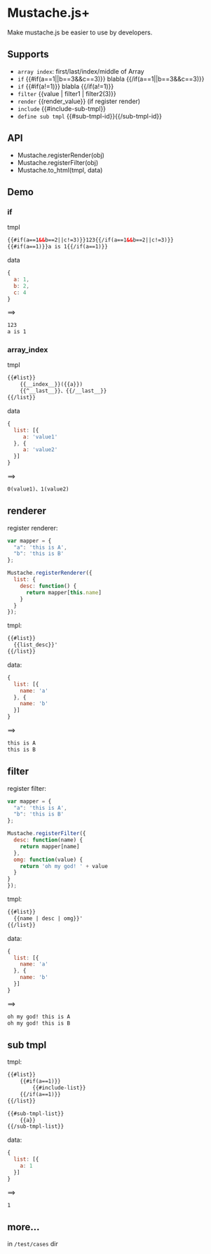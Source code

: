 # Mustache.js+

Make mustache.js be easier to use by developers.

## Supports

- `array index`: first/last/index/middle of Array
- `if` {{#if(a==1||b==3&&c==3)}} blabla {{/if(a==1||b==3&&c==3)}}
- `if` {{#if(a!=1)}} blabla {{/if(a!=1)}}
- `filter` {{value | filter1 | filter2(3)}} 
- `render` {{render_value}} (if register render)
- `include` {{#include-sub-tmpl}}
- `define sub tmpl` {{#sub-tmpl-id}}{{/sub-tmpl-id}}

## API

- Mustache.registerRender(obj)
- Mustache.registerFilter(obj)
- Mustache.to_html(tmpl, data)

## Demo

### if

tmpl

```html
{{#if(a==1&&b==2||c!=3)}}123{{/if(a==1&&b==2||c!=3)}}
{{#if(a==1)}}a is 1{{/if(a==1)}}
```

data

```javascript
{
  a: 1,
  b: 2,
  c: 4
}
```
==>

```html
123
a is 1
```

### array_index

tmpl

```html
{{#list}}
	{{__index__}}({{a}})
	{{^__last__}}、{{/__last__}}
{{/list}}
```

data

```javascript
{
  list: [{
     a: 'value1'
  }, {
     a: 'value2'
  }]
}
```

==>

```html
0(value1)、1(value2)
```

## renderer

register renderer:

```javascript
var mapper = {
  "a": 'this is A',
  "b": 'this is B'
};

Mustache.registerRenderer({
  list: {
    desc: function() {
      return mapper[this.name]
    }
  }
});
```

tmpl:

```html
{{#list}}
  {{list_desc}}'
{{/list}}
```

data:

```javascript
{
  list: [{
    name: 'a'
  }, {
    name: 'b'
  }]
}

```

==>

```html
this is A
this is B
```

## filter


register filter:

```javascript
var mapper = {
  "a": 'this is A',
  "b": 'this is B'
};

Mustache.registerFilter({
  desc: function(name) {
    return mapper[name]
  },
  omg: function(value) {
    return 'oh my god! ' + value
  }
}
});
```

tmpl:

```html
{{#list}}
  {{name | desc | omg}}'
{{/list}}
```

data:

```javascript
{
  list: [{
    name: 'a'
  }, {
    name: 'b'
  }]
}

```

==>

```html
oh my god! this is A
oh my god! this is B
```


## sub tmpl

tmpl: 

```html
{{#list}}
    {{#if(a==1)}}
        {{#include-list}}
    {{/if(a==1)}}
{{/list}}

{{#sub-tmpl-list}}
    {{a}}
{{/sub-tmpl-list}}
```

data: 

```javascript
{
  list: [{
    a: 1
  }]
}
```

==>

```html
1
```

## more...

in `/test/cases` dir